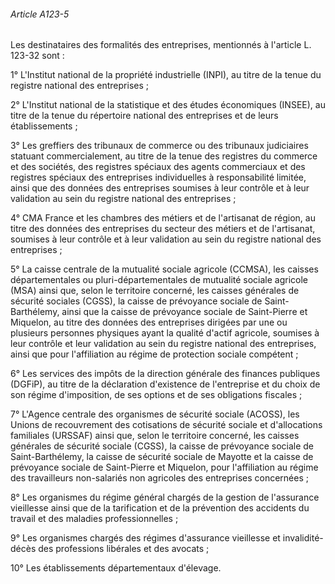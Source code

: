 ###### Article A123-5

Les destinataires des formalités des entreprises, mentionnés à l'article L. 123-32 sont :

1° L'Institut national de la propriété industrielle (INPI), au titre de la tenue du registre national des entreprises ;

2° L'Institut national de la statistique et des études économiques (INSEE), au titre de la tenue du répertoire national des entreprises et de leurs établissements ;

3° Les greffiers des tribunaux de commerce ou des tribunaux judiciaires statuant commercialement, au titre de la tenue des registres du commerce et des sociétés, des registres spéciaux des agents commerciaux et des registres spéciaux des entreprises individuelles à responsabilité limitée, ainsi que des données des entreprises soumises à leur contrôle et à leur validation au sein du registre national des entreprises ;

4° CMA France et les chambres des métiers et de l'artisanat de région, au titre des données des entreprises du secteur des métiers et de l'artisanat, soumises à leur contrôle et à leur validation au sein du registre national des entreprises ;

5° La caisse centrale de la mutualité sociale agricole (CCMSA), les caisses départementales ou pluri-départementales de mutualité sociale agricole (MSA) ainsi que, selon le territoire concerné, les caisses générales de sécurité sociales (CGSS), la caisse de prévoyance sociale de Saint-Barthélemy, ainsi que la caisse de prévoyance sociale de Saint-Pierre et Miquelon, au titre des données des entreprises dirigées par une ou plusieurs personnes physiques ayant la qualité d'actif agricole, soumises à leur contrôle et leur validation au sein du registre national des entreprises, ainsi que pour l'affiliation au régime de protection sociale compétent ;

6° Les services des impôts de la direction générale des finances publiques (DGFiP), au titre de la déclaration d'existence de l'entreprise et du choix de son régime d'imposition, de ses options et de ses obligations fiscales ;

7° L'Agence centrale des organismes de sécurité sociale (ACOSS), les Unions de recouvrement des cotisations de sécurité sociale et d'allocations familiales (URSSAF) ainsi que, selon le territoire concerné, les caisses générales de sécurité sociale (CGSS), la caisse de prévoyance sociale de Saint-Barthélemy, la caisse de sécurité sociale de Mayotte et la caisse de prévoyance sociale de Saint-Pierre et Miquelon, pour l'affiliation au régime des travailleurs non-salariés non agricoles des entreprises concernées ;

8° Les organismes du régime général chargés de la gestion de l'assurance vieillesse ainsi que de la tarification et de la prévention des accidents du travail et des maladies professionnelles ;

9° Les organismes chargés des régimes d'assurance vieillesse et invalidité-décès des professions libérales et des avocats ;

10° Les établissements départementaux d'élevage.

